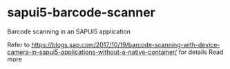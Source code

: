 # sapui5-barcode-scanner
Barcode scanning in an SAPUI5 application

Refer to https://blogs.sap.com/2017/10/19/barcode-scanning-with-device-camera-in-sapui5-applications-without-a-native-container/ for details
Read more